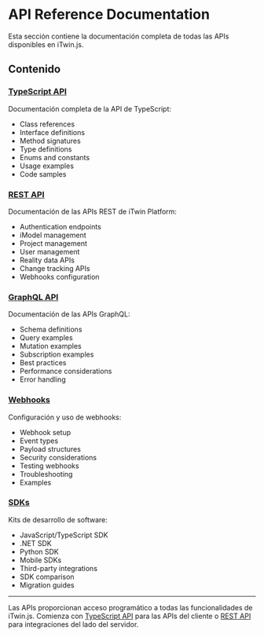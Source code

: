 # API Reference Documentation

Esta sección contiene la documentación completa de todas las APIs disponibles en iTwin.js.

## Contenido

### [TypeScript API](./typescript-api/)
Documentación completa de la API de TypeScript:
- Class references
- Interface definitions
- Method signatures
- Type definitions
- Enums and constants
- Usage examples
- Code samples

### [REST API](./rest-api/)
Documentación de las APIs REST de iTwin Platform:
- Authentication endpoints
- iModel management
- Project management
- User management
- Reality data APIs
- Change tracking APIs
- Webhooks configuration

### [GraphQL API](./graphql-api/)
Documentación de las APIs GraphQL:
- Schema definitions
- Query examples
- Mutation examples
- Subscription examples
- Best practices
- Performance considerations
- Error handling

### [Webhooks](./webhooks/)
Configuración y uso de webhooks:
- Webhook setup
- Event types
- Payload structures
- Security considerations
- Testing webhooks
- Troubleshooting
- Examples

### [SDKs](./sdks/)
Kits de desarrollo de software:
- JavaScript/TypeScript SDK
- .NET SDK
- Python SDK
- Mobile SDKs
- Third-party integrations
- SDK comparison
- Migration guides

---

Las APIs proporcionan acceso programático a todas las funcionalidades de iTwin.js. Comienza con [TypeScript API](./typescript-api/) para las APIs del cliente o [REST API](./rest-api/) para integraciones del lado del servidor.
